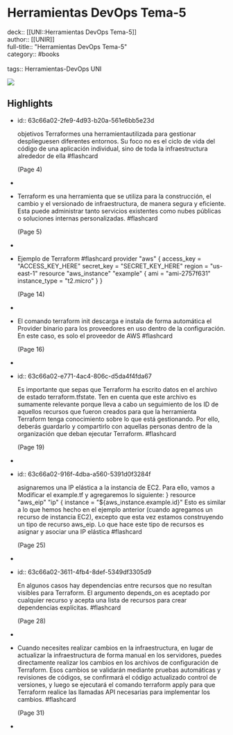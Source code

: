 # Herramientas DevOps Tema-5

deck:: [[UNI::Herramientas DevOps Tema-5]]\
author:: [[UNIR]]\
full-title:: "Herramientas DevOps Tema-5"\
category:: #books\
\
tags:: Herramientas-DevOps UNI  

![](https://readwise-assets.s3.amazonaws.com/media/uploaded_book_covers/profile_22942/936d2bf0-976b-448c-89a2-1b0daff285b9.jpg)
## Highlights
- id:: 63c66a02-2fe9-4d93-b20a-561e6bb5e23d
  
  objetivos Terraformes una herramientautilizada para gestionar desplieguesen diferentes entornos. Su foco no es el ciclo de vida del código de una aplicación individual, sino de toda la infraestructura alrededor de ella #flashcard 
  
  
     (Page 4)
-
- Terraform es una herramienta que se utiliza para la construcción, el cambio y el versionado de infraestructura, de manera segura y eficiente. Esta puede administrar tanto servicios existentes como nubes públicas o soluciones internas personalizadas. #flashcard 
  
  
     (Page 5)
-
- Ejemplo de Terraform #flashcard 
    provider "aws" { access_key = "ACCESS_KEY_HERE" secret_key = "SECRET_KEY_HERE" region = "us-east-1" resource "aws_instance" "example" { ami = "ami-2757f631" instance_type = "t2.micro" } }
  
     (Page 14)
-
- El comando terraform init descarga e instala de forma automática el Provider binario para los proveedores en uso dentro de la configuración. En este caso, es solo el proveedor de AWS #flashcard 
  
  
     (Page 16)
-
- id:: 63c66a02-e771-4ac4-806c-d5da4f4fda67
  
  Es importante que sepas que Terraform ha escrito datos en el archivo de estado terraform.tfstate. Ten en cuenta que este archivo es sumamente relevante porque lleva a cabo un seguimiento de los ID de aquellos recursos que fueron creados para que la herramienta Terraform tenga conocimiento sobre lo que está gestionando. Por ello, deberás guardarlo y compartirlo con aquellas personas dentro de la organización que deban ejecutar Terraform. #flashcard 
  
  
     (Page 19)
-
- id:: 63c66a02-916f-4dba-a560-5391d0f3284f
  
  asignaremos una IP elástica a la instancia de EC2. Para ello, vamos a Modificar el example.tf y agregaremos lo siguiente: } resource "aws_eip" "ip" { instance = "${aws_instance.example.id}" Esto es similar a lo que hemos hecho en el ejemplo anterior (cuando agregamos un recurso de instancia EC2), excepto que esta vez estamos construyendo un tipo de recurso aws_eip. Lo que hace este tipo de recursos es asignar y asociar una IP elástica #flashcard 
  
  
     (Page 25)
-
- id:: 63c66a02-3611-4fb4-8def-5349df3305d9
  
  En algunos casos hay dependencias entre recursos que no resultan visibles para Terraform. El argumento depends_on es aceptado por cualquier recurso y acepta una lista de recursos para crear dependencias explícitas. #flashcard 
  
  
     (Page 28)
-
- Cuando necesites realizar cambios en la infraestructura, en lugar de actualizar la infraestructura de forma manual en los servidores, puedes directamente realizar los cambios en los archivos de configuración de Terraform. Esos cambios se validarán mediante pruebas automáticas y revisiones de códigos, se confirmará el código actualizado control de versiones, y luego se ejecutará el comando terraform apply para que Terraform realice las llamadas API necesarias para implementar los cambios. #flashcard 
  
  
     (Page 31)
-
